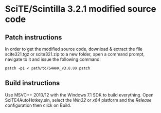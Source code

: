 SciTE/Scintilla 3.2.1 modified source code
==========================================

Patch instructions
------------------

In order to get the modified source code, download & extract the file scite321.tgz or scite321.zip to a new folder, open a command prompt, navigate to it and issue the following command:

    patch -p1 < path/to/S4AHK_v3.0.00.patch

Build instructions
------------------

Use MSVC++ 2010/12 with the Windows 7.1 SDK to build everything. Open SciTE4AutoHotkey.sln, select the *Win32* or *x64* platform and the *Release* configuration then click on Build.
